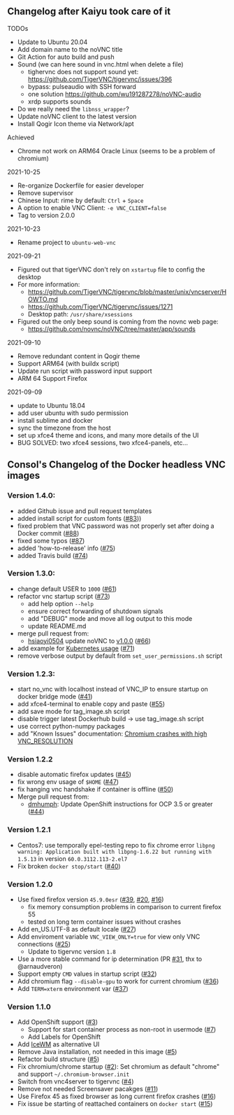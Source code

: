 ## Changelog after Kaiyu took care of it

TODOs
 * Update to Ubuntu 20.04
 * Add domain name to the noVNC title
 * Git Action for auto build and push
 * Sound (we can here sound in vnc.html when delete a file)
    * tighervnc does not support sound yet: https://github.com/TigerVNC/tigervnc/issues/396
    * bypass: pulseaudio with SSH forward
    * one solution https://github.com/wu191287278/noVNC-audio
    * xrdp supports sounds
 * Do we really need the `libnss_wrapper`?
 * Update noVNC client to the latest version
 * Install Qogir Icon theme via Network/apt

Achieved
* Chrome not work on ARM64 Oracle Linux (seems to be a problem of chromium)

2021-10-25
 * Re-organize Dockerfile for easier developer
 * Remove supervisor
 * Chinese Input: rime by default: `Ctrl` + `Space`
 * A option to enable VNC Client: `-e VNC_CLIENT=false`
 * Tag to version 2.0.0

2021-10-23
 * Rename project to `ubuntu-web-vnc`
    
2021-09-21
 * Figured out that tigerVNC don't rely on `xstartup` file to config the desktop
 * For more information:
    * https://github.com/TigerVNC/tigervnc/blob/master/unix/vncserver/HOWTO.md
    * https://github.com/TigerVNC/tigervnc/issues/1271
    * Desktop path: `/usr/share/xsessions`
 * Figured out the only beep sound is coming from the novnc web page:
    * https://github.com/novnc/noVNC/tree/master/app/sounds

2021-09-10
 * Remove redundant content in Qogir theme
 * Support ARM64 (with buildx script)
 * Update run script with password input support
 * ARM 64 Support Firefox

2021-09-09
 * update to Ubuntu 18.04
 * add user ubuntu with sudo permission
 * install sublime and docker
 * sync the timezone from the host
 * set up xfce4 theme and icons, and many more details of the UI
 * BUG SOLVED: two xfce4 sessions, two xfce4-panels, etc...


## Consol's Changelog of the Docker headless VNC images

### Version 1.4.0:
* added Github issue and pull request templates
* added install script for custom fonts ([#83](https://github.com/ConSol/docker-headless-vnc-container/issues/83)))
* fixed problem that VNC password was not properly set after doing a Docker commit ([#88](https://github.com/ConSol/docker-headless-vnc-container/issues/88))
* fixed some typos ([#87](https://github.com/ConSol/docker-headless-vnc-container/issues/87))
* added 'how-to-release' info ([#75](https://github.com/ConSol/docker-headless-vnc-container/issues/75))
* added Travis build ([#74](https://github.com/ConSol/docker-headless-vnc-container/issues/74))

### Version 1.3.0:
* change default USER to `1000` ([#61](https://github.com/ConSol/docker-headless-vnc-container/issues/61))
* refactor vnc startup script ([#73](https://github.com/ConSol/docker-headless-vnc-container/issues/73))
  * add help option `--help`
  * ensure correct forwarding of shutdown signals
  * add "DEBUG" mode and move all log output to this mode
  * update README.md
* merge pull request from:
  * [hsiaoyi0504](https://github.com/hsiaoyi0504) update noVNC to [v1.0.0](https://github.com/novnc/noVNC/releases/tag/v1.0.0) ([#66](https://github.com/ConSol/docker-headless-vnc-container/pull/66))
* add example for [Kubernetes usage](./kubernetes/README.md) ([#71](https://github.com/ConSol/docker-headless-vnc-container/issues/71)) 
* remove verbose output by default from `set_user_permissions.sh` script
 
### Version 1.2.3:

* start no_vnc with localhost instead of VNC_IP to ensure startup on docker bridge mode ([#41](https://github.com/ConSol/docker-headless-vnc-container/issue/41)) 
* add xfce4-terminal to enable copy and paste ([#55](https://github.com/ConSol/docker-headless-vnc-container/issue/55))
* add save mode for tag_image.sh script 
* disable trigger latest Dockerhub build -> use tag_image.sh script 
* use correct python-numpy packages 
* add "Known Issues" documentation: [Chromium crashes with high VNC_RESOLUTION](https://github.com/ConSol/docker-headless-vnc-container#51-chromium-crashes-with-high-vnc_resolution-53)

### Version 1.2.2
* disable automatic firefox updates ([#45](https://github.com/ConSol/docker-headless-vnc-container/issue/45))
* fix wrong env usage of `$HOME` ([#47](https://github.com/ConSol/docker-headless-vnc-container/issue/47))
* fix hanging vnc handshake if container is offline ([#50](https://github.com/ConSol/docker-headless-vnc-container/issue/50))
* Merge pull request from:
    * [dmhumph](https://github.com/dmhumph): Update OpenShift instructions for OCP 3.5 or greater ([#44](https://github.com/ConSol/docker-headless-vnc-container/issue/44)) 

### Version 1.2.1
* Centos7: use temporally epel-testing repo to fix chrome error `libpng warning: Application built with libpng-1.6.22 but running with 1.5.13` in version `60.0.3112.113-2.el7`
* Fix broken `docker stop/start` ([#40](https://github.com/ConSol/docker-headless-vnc-container/issues/40))

### Version 1.2.0
* Use fixed firefox version `45.9.0esr` ([#39](https://github.com/ConSol/docker-headless-vnc-container/issues/39), [#20](https://github.com/ConSol/docker-headless-vnc-container/issues/20), [#16](https://github.com/ConSol/docker-headless-vnc-container/issues/16)) 
  * fix memory consumption problems in comparison to current firefox 55
  * tested on long term container issues without crashes 
* Add en_US.UTF-8 as default locale ([#27](https://github.com/ConSol/docker-headless-vnc-container/issues/27)) 
* Add enviroment variable `VNC_VIEW_ONLY=true` for view only VNC connections ([#25](https://github.com/ConSol/docker-headless-vnc-container/issues/25))
  * Update to tigervnc version `1.8`
* Use a more stable command for ip determination (PR [#31](https://github.com/ConSol/docker-headless-vnc-container/issues/31), thx to @arnaudveron) 
* Support empty `CMD` values in startup script ([#32](https://github.com/ConSol/docker-headless-vnc-container/issues/32)) 
* Add chromium flag `--disable-gpu` to work for current chromium ([#36](https://github.com/ConSol/docker-headless-vnc-container/issues/36)) 
* Add `TERM=xterm` environment var ([#37](https://github.com/ConSol/docker-headless-vnc-container/issues/37))  

### Version 1.1.0

* Add OpenShift support ([#3](https://github.com/ConSol/docker-headless-vnc-container/issues/3))
   * Support for start container process as non-root in usermode ([#7](https://github.com/ConSol/docker-headless-vnc-container/issues/7))
   * Add Labels for OpenShift
* Add [IceWM](http://www.icewm.org/) as alternative UI
* Remove Java installation, not needed in this image ([#5](https://github.com/ConSol/docker-headless-vnc-container/issues/5))
* Refactor build structure ([#5](https://github.com/ConSol/docker-headless-vnc-container/issues/5))
* Fix chromium/chrome startup ([#2](https://github.com/ConSol/docker-headless-vnc-container/issues/2)): Set chromium as default "chrome" and support `~/.chromium-browser.init`
* Switch from vnc4server to tigervnc ([#4](https://github.com/ConSol/docker-headless-vnc-container/issues/4))
* Remove not needed Screensaver pacakges ([#11](https://github.com/ConSol/docker-headless-vnc-container/issues/11))        
* Use Firefox 45 as fixed browser as long current firefox crashes ([#16](https://github.com/ConSol/docker-headless-vnc-container/issues/16))
* Fix issue be starting of reattached containers on `docker start` ([#15](https://github.com/ConSol/docker-headless-vnc-container/issues/15))
